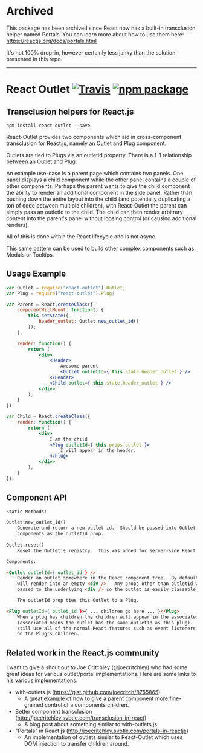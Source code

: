 # Archived

This package has been archived since React now has a built-in transclusion helper named Portals.  You can learn more about how to use them here: https://reactjs.org/docs/portals.html

It's not 100% drop-in, however certainly less janky than the solution presented in this repo.

---

# React Outlet [![Travis][travis-badge]][travis] [![npm package][npm-badge]][npm]

## Transclusion helpers for React.js

```
npm install react-outlet --save
```

React-Outlet provides two components which aid in cross-component transclusion
for React.js, namely an Outlet and Plug component.

Outlets are tied to Plugs via an outletId property.  There is a 1-1 relationship
between an Outlet and Plug.

An example use-case is a parent page which contains two panels.  One panel displays a
child component while the other panel contains a couple of other components.
Perhaps the parent wants to give the child component the ability to render an
additional component in the side panel.  Rather than pushing down the entire
layout into the child (and potentially duplicating a ton of code between
multiple children), with React-Outlet the parent can simply pass an outletId to
the child.  The child can then render arbitrary content into the parent's panel
without loosing control (or causing additional renders).

All of this is done within the React lifecycle and is not async.

This same pattern can be used to build other complex components such as Modals
or Tooltips.

## Usage Example

```jsx
var Outlet = require("react-outlet").Outlet;
var Plug = require("react-outlet").Plug;

var Parent = React.createClass({
    componentWillMount: function() {
        this.setState({
            header_outlet: Outlet.new_outlet_id()
        });
    },

    render: function() {
        return (
            <div>
                <Header>
                    Awesome parent
                    <Outlet outletId={ this.state.header_outlet } />
                </Header>
                <Child outlet={ this.state.header_outlet } />
            </div>
        );
    }
});

var Child = React.createClass({
    render: function() {
        return (
            <div>
                I am the child
                <Plug outletId={ this.props.outlet }>
                    I will appear in the header.
                </Plug>
            </div>
        );
    }
});
```

## Component API

```html
Static Methods:

Outlet.new_outlet_id()
    Generate and return a new outlet id.  Should be passed into Outlet and Plug
    components as the outletId prop.
    
Outlet.reset()
    Reset the Outlet's registry.  This was added for server-side React usage.

Components:

<Outlet outletId={ outlet_id } />
    Render an outlet somewhere in the React component tree.  By default this
    will render into an empty <div />.  Any props other than outletId will be
    passed to the underlying <div /> so the outlet is easily classable.

    The outletId prop ties this Outlet to a Plug.

<Plug outletId={ outlet_id }>{ ... children go here ... }</Plug>
    When a plug has children the children will appear in the associated Outlet
    (associated means the outlet has the same outletId as this plug).  You can
    still use all of the normal React features such as event listeners and so on
    on the Plug's children.
```

## Related work in the React.js community

I want to give a shout out to Joe Critchley (@joecritchley) who had some great ideas for various outlet/portal implementations.  Here are some links to his various implementations:

* with-outlets.js (https://gist.github.com/joecritch/8755865)
    * A great example of how to give a parent component more fine-grained control of a components children.
* Better component transclusion (http://joecritchley.svbtle.com/transclusion-in-react)
    * A blog post about something similar to with-outlets.js
* "Portals" in React.js (http://joecritchley.svbtle.com/portals-in-reactjs)
    * An implementation of outlets similar to React-Outlet which uses DOM injection to transfer children around.

[travis-badge]: https://img.shields.io/travis/carlsverre/react-outlet.svg?style=flat-square
[travis]: https://travis-ci.org/carlsverre/react-outlet
[npm-badge]: https://img.shields.io/npm/v/react-outlet.svg?style=flat-square
[npm]: https://www.npmjs.org/package/react-outlet
